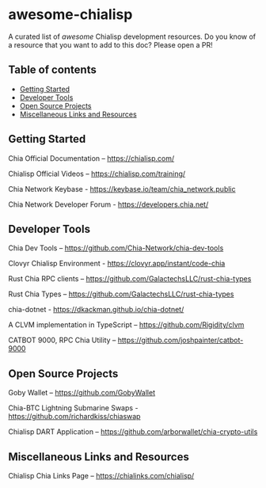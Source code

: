 # awesome-chialisp

A curated list of _awesome_ Chialisp development resources. Do you know of a resource that you want to add to this doc? Please open a PR!

## Table of contents
* [Getting Started](#getting-started)
* [Developer Tools](#developer-tools)
* [Open Source Projects](#open-source-projects)
* [Miscellaneous Links and Resources](#miscellaneous-links-and-resources)


## Getting Started

Chia Official Documentation – https://chialisp.com/

Chialisp Official Videos – https://chialisp.com/training/

Chia Network Keybase - https://keybase.io/team/chia_network.public

Chia Network Developer Forum - https://developers.chia.net/


## Developer Tools

Chia Dev Tools – https://github.com/Chia-Network/chia-dev-tools

Clovyr Chialisp Environment - https://clovyr.app/instant/code-chia

Rust Chia RPC clients – https://github.com/GalactechsLLC/rust-chia-types

Rust Chia Types – https://github.com/GalactechsLLC/rust-chia-types

chia-dotnet - https://dkackman.github.io/chia-dotnet/

A CLVM implementation in TypeScript – https://github.com/Rigidity/clvm

CATBOT 9000, RPC Chia Utility – https://github.com/joshpainter/catbot-9000


## Open Source Projects

Goby Wallet – https://github.com/GobyWallet

Chia-BTC Lightning Submarine Swaps - https://github.com/richardkiss/chiaswap

Chialisp DART Application – https://github.com/arborwallet/chia-crypto-utils


## Miscellaneous Links and Resources

Chialisp Chia Links Page – https://chialinks.com/chialisp/


